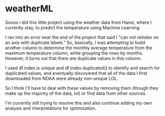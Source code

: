 # weatherML
Soooo i did this little project using the weather data from Hanoi, where I currently stay, to predict the temperature using Machine Learning.

I ran into an error near the end of the project that said I "can not reindex on an axis with duplicate labels." So, basically, I was attempting to build another column to determine the monthly average temperature from the maximum temperature column, while grouping the rows by months. However, it turns out that there are duplicate values in this column.

I used df.index.is unique and df.index.duplicated() to identify and search for duplicated values, and eventually discovered that all of the data I first downloaded from NOAA were already non-unique LOL.

So I think I'll have to deal with these values by removing them (though they make up the majority of the data, lol) or find data from other sources.

I'm currently still trying to resolve this and also continue adding my own analysis and interpretations for optimization.
